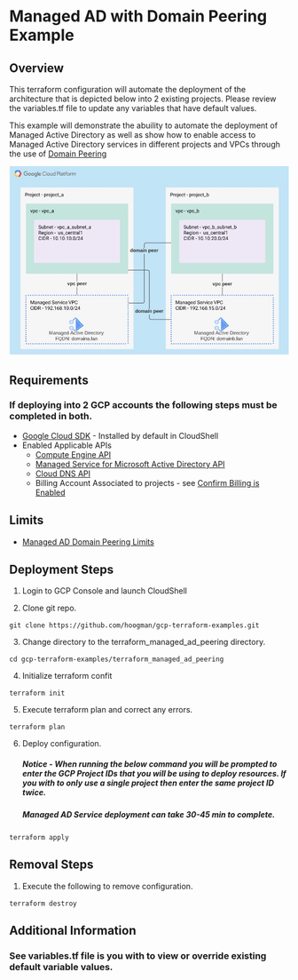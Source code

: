 # Managed AD with Domain Peering Example

## Overview

This terraform configuration will automate the deployment of the architecture that is depicted below into 2 existing projects. Please review the variables.tf file to update any variables that have default values.

This example will demonstrate the abuility to automate the deployment of Managed Active Directory as well as show how to enable access to Managed Active Directory services in different projects and VPCs through the use of [Domain Peering](https://cloud.google.com/managed-microsoft-ad/docs/domain-peering)

![Upload!](../images/managed-ad-peering.jpg)

## Requirements

### If deploying into 2 GCP accounts the following steps must be completed in both.
- [Google Cloud SDK](https://cloud.google.com/sdk/docs/install) - Installed by default in CloudShell
- Enabled Applicable APIs
  - [Compute Engine API](https://console.cloud.google.com/marketplace/product/google/compute.googleapis.com)
  - [Managed Service for Microsoft Active Directory API](https://console.cloud.google.com/apis/library/managedidentities.googleapis.com)
  - [Cloud DNS API](https://console.cloud.google.com/apis/library/dns.googleapis.com)
  - Billing Account Associated to projects - see [Confirm Billing is Enabled](https://cloud.google.com/billing/docs/how-to/modify-project#confirm_billing_is_enabled_on_a_project)

## Limits

- [Managed AD Domain Peering Limits](https://cloud.google.com/managed-microsoft-ad/docs/domain-peering#how_peering_differs_from_authorized_network_in_domain)

## Deployment Steps
1. Login to GCP Console and launch CloudShell

2. Clone git repo.

~~~~
git clone https://github.com/hoogman/gcp-terraform-examples.git
~~~~

3. Change directory to the terraform_managed_ad_peering directory.

~~~~
cd gcp-terraform-examples/terraform_managed_ad_peering
~~~~

4. Initialize terraform confit

~~~~
terraform init
~~~~

5. Execute terraform plan and correct any errors.

~~~~
terraform plan
~~~~

6. Deploy configuration.

   ##### Notice - When running the below command you will be prompted to enter the GCP Project IDs that you will be using to deploy resources. If you with to only use a single project then enter the same project ID twice.

   ##### *Managed AD Service deployment can take 30-45 min to complete.*

~~~~
terraform apply
~~~~

## Removal Steps

1. Execute the following to remove configuration.

~~~~
terraform destroy
~~~~

## Additional Information

### See variables.tf file is you with to view or override existing default variable values.